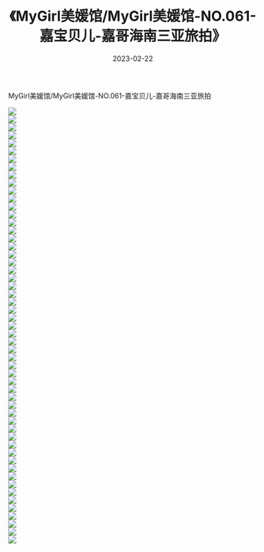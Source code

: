 ﻿---
layout: post
title:  《MyGirl美媛馆/MyGirl美媛馆-NO.061-嘉宝贝儿-嘉哥海南三亚旅拍》
date:   2023-02-22
img: http://pic.660000.xyz/1:/网络美图/2021/MyGirl美媛馆/MyGirl美媛馆-NO.061-嘉宝贝儿-嘉哥海南三亚旅拍/000.jpg
categories: [美女, 清纯, 唯美]
---

MyGirl美媛馆/MyGirl美媛馆-NO.061-嘉宝贝儿-嘉哥海南三亚旅拍

 ![](http://pic.660000.xyz/1:/网络美图/2021/MyGirl美媛馆/MyGirl美媛馆-NO.061-嘉宝贝儿-嘉哥海南三亚旅拍/001.jpg) <br>![](http://pic.660000.xyz/1:/网络美图/2021/MyGirl美媛馆/MyGirl美媛馆-NO.061-嘉宝贝儿-嘉哥海南三亚旅拍/002.jpg) <br>![](http://pic.660000.xyz/1:/网络美图/2021/MyGirl美媛馆/MyGirl美媛馆-NO.061-嘉宝贝儿-嘉哥海南三亚旅拍/003.jpg) <br>![](http://pic.660000.xyz/1:/网络美图/2021/MyGirl美媛馆/MyGirl美媛馆-NO.061-嘉宝贝儿-嘉哥海南三亚旅拍/004.jpg) <br>![](http://pic.660000.xyz/1:/网络美图/2021/MyGirl美媛馆/MyGirl美媛馆-NO.061-嘉宝贝儿-嘉哥海南三亚旅拍/005.jpg) <br>![](http://pic.660000.xyz/1:/网络美图/2021/MyGirl美媛馆/MyGirl美媛馆-NO.061-嘉宝贝儿-嘉哥海南三亚旅拍/006.jpg) <br>![](http://pic.660000.xyz/1:/网络美图/2021/MyGirl美媛馆/MyGirl美媛馆-NO.061-嘉宝贝儿-嘉哥海南三亚旅拍/007.jpg) <br>![](http://pic.660000.xyz/1:/网络美图/2021/MyGirl美媛馆/MyGirl美媛馆-NO.061-嘉宝贝儿-嘉哥海南三亚旅拍/008.jpg) <br>![](http://pic.660000.xyz/1:/网络美图/2021/MyGirl美媛馆/MyGirl美媛馆-NO.061-嘉宝贝儿-嘉哥海南三亚旅拍/009.jpg) <br>![](http://pic.660000.xyz/1:/网络美图/2021/MyGirl美媛馆/MyGirl美媛馆-NO.061-嘉宝贝儿-嘉哥海南三亚旅拍/010.jpg) <br>![](http://pic.660000.xyz/1:/网络美图/2021/MyGirl美媛馆/MyGirl美媛馆-NO.061-嘉宝贝儿-嘉哥海南三亚旅拍/011.jpg) <br>![](http://pic.660000.xyz/1:/网络美图/2021/MyGirl美媛馆/MyGirl美媛馆-NO.061-嘉宝贝儿-嘉哥海南三亚旅拍/012.jpg) <br>![](http://pic.660000.xyz/1:/网络美图/2021/MyGirl美媛馆/MyGirl美媛馆-NO.061-嘉宝贝儿-嘉哥海南三亚旅拍/013.jpg) <br>![](http://pic.660000.xyz/1:/网络美图/2021/MyGirl美媛馆/MyGirl美媛馆-NO.061-嘉宝贝儿-嘉哥海南三亚旅拍/014.jpg) <br>![](http://pic.660000.xyz/1:/网络美图/2021/MyGirl美媛馆/MyGirl美媛馆-NO.061-嘉宝贝儿-嘉哥海南三亚旅拍/015.jpg) <br>![](http://pic.660000.xyz/1:/网络美图/2021/MyGirl美媛馆/MyGirl美媛馆-NO.061-嘉宝贝儿-嘉哥海南三亚旅拍/016.jpg) <br>![](http://pic.660000.xyz/1:/网络美图/2021/MyGirl美媛馆/MyGirl美媛馆-NO.061-嘉宝贝儿-嘉哥海南三亚旅拍/017.jpg) <br>![](http://pic.660000.xyz/1:/网络美图/2021/MyGirl美媛馆/MyGirl美媛馆-NO.061-嘉宝贝儿-嘉哥海南三亚旅拍/018.jpg) <br>![](http://pic.660000.xyz/1:/网络美图/2021/MyGirl美媛馆/MyGirl美媛馆-NO.061-嘉宝贝儿-嘉哥海南三亚旅拍/019.jpg) <br>![](http://pic.660000.xyz/1:/网络美图/2021/MyGirl美媛馆/MyGirl美媛馆-NO.061-嘉宝贝儿-嘉哥海南三亚旅拍/020.jpg) <br>![](http://pic.660000.xyz/1:/网络美图/2021/MyGirl美媛馆/MyGirl美媛馆-NO.061-嘉宝贝儿-嘉哥海南三亚旅拍/021.jpg) <br>![](http://pic.660000.xyz/1:/网络美图/2021/MyGirl美媛馆/MyGirl美媛馆-NO.061-嘉宝贝儿-嘉哥海南三亚旅拍/022.jpg) <br>![](http://pic.660000.xyz/1:/网络美图/2021/MyGirl美媛馆/MyGirl美媛馆-NO.061-嘉宝贝儿-嘉哥海南三亚旅拍/023.jpg) <br>![](http://pic.660000.xyz/1:/网络美图/2021/MyGirl美媛馆/MyGirl美媛馆-NO.061-嘉宝贝儿-嘉哥海南三亚旅拍/024.jpg) <br>![](http://pic.660000.xyz/1:/网络美图/2021/MyGirl美媛馆/MyGirl美媛馆-NO.061-嘉宝贝儿-嘉哥海南三亚旅拍/025.jpg) <br>![](http://pic.660000.xyz/1:/网络美图/2021/MyGirl美媛馆/MyGirl美媛馆-NO.061-嘉宝贝儿-嘉哥海南三亚旅拍/026.jpg) <br>![](http://pic.660000.xyz/1:/网络美图/2021/MyGirl美媛馆/MyGirl美媛馆-NO.061-嘉宝贝儿-嘉哥海南三亚旅拍/027.jpg) <br>![](http://pic.660000.xyz/1:/网络美图/2021/MyGirl美媛馆/MyGirl美媛馆-NO.061-嘉宝贝儿-嘉哥海南三亚旅拍/028.jpg) <br>![](http://pic.660000.xyz/1:/网络美图/2021/MyGirl美媛馆/MyGirl美媛馆-NO.061-嘉宝贝儿-嘉哥海南三亚旅拍/029.jpg) <br>![](http://pic.660000.xyz/1:/网络美图/2021/MyGirl美媛馆/MyGirl美媛馆-NO.061-嘉宝贝儿-嘉哥海南三亚旅拍/030.jpg) <br>![](http://pic.660000.xyz/1:/网络美图/2021/MyGirl美媛馆/MyGirl美媛馆-NO.061-嘉宝贝儿-嘉哥海南三亚旅拍/031.jpg) <br>![](http://pic.660000.xyz/1:/网络美图/2021/MyGirl美媛馆/MyGirl美媛馆-NO.061-嘉宝贝儿-嘉哥海南三亚旅拍/032.jpg) <br>![](http://pic.660000.xyz/1:/网络美图/2021/MyGirl美媛馆/MyGirl美媛馆-NO.061-嘉宝贝儿-嘉哥海南三亚旅拍/033.jpg) <br>![](http://pic.660000.xyz/1:/网络美图/2021/MyGirl美媛馆/MyGirl美媛馆-NO.061-嘉宝贝儿-嘉哥海南三亚旅拍/034.jpg) <br>![](http://pic.660000.xyz/1:/网络美图/2021/MyGirl美媛馆/MyGirl美媛馆-NO.061-嘉宝贝儿-嘉哥海南三亚旅拍/035.jpg) <br>![](http://pic.660000.xyz/1:/网络美图/2021/MyGirl美媛馆/MyGirl美媛馆-NO.061-嘉宝贝儿-嘉哥海南三亚旅拍/036.jpg) <br>![](http://pic.660000.xyz/1:/网络美图/2021/MyGirl美媛馆/MyGirl美媛馆-NO.061-嘉宝贝儿-嘉哥海南三亚旅拍/037.jpg) <br>![](http://pic.660000.xyz/1:/网络美图/2021/MyGirl美媛馆/MyGirl美媛馆-NO.061-嘉宝贝儿-嘉哥海南三亚旅拍/038.jpg) <br>![](http://pic.660000.xyz/1:/网络美图/2021/MyGirl美媛馆/MyGirl美媛馆-NO.061-嘉宝贝儿-嘉哥海南三亚旅拍/039.jpg) <br>![](http://pic.660000.xyz/1:/网络美图/2021/MyGirl美媛馆/MyGirl美媛馆-NO.061-嘉宝贝儿-嘉哥海南三亚旅拍/040.jpg) <br>![](http://pic.660000.xyz/1:/网络美图/2021/MyGirl美媛馆/MyGirl美媛馆-NO.061-嘉宝贝儿-嘉哥海南三亚旅拍/041.jpg) <br>![](http://pic.660000.xyz/1:/网络美图/2021/MyGirl美媛馆/MyGirl美媛馆-NO.061-嘉宝贝儿-嘉哥海南三亚旅拍/042.jpg) <br>![](http://pic.660000.xyz/1:/网络美图/2021/MyGirl美媛馆/MyGirl美媛馆-NO.061-嘉宝贝儿-嘉哥海南三亚旅拍/043.jpg) <br>![](http://pic.660000.xyz/1:/网络美图/2021/MyGirl美媛馆/MyGirl美媛馆-NO.061-嘉宝贝儿-嘉哥海南三亚旅拍/044.jpg) <br>![](http://pic.660000.xyz/1:/网络美图/2021/MyGirl美媛馆/MyGirl美媛馆-NO.061-嘉宝贝儿-嘉哥海南三亚旅拍/045.jpg) <br>![](http://pic.660000.xyz/1:/网络美图/2021/MyGirl美媛馆/MyGirl美媛馆-NO.061-嘉宝贝儿-嘉哥海南三亚旅拍/046.jpg) <br>![](http://pic.660000.xyz/1:/网络美图/2021/MyGirl美媛馆/MyGirl美媛馆-NO.061-嘉宝贝儿-嘉哥海南三亚旅拍/047.jpg) <br>![](http://pic.660000.xyz/1:/网络美图/2021/MyGirl美媛馆/MyGirl美媛馆-NO.061-嘉宝贝儿-嘉哥海南三亚旅拍/048.jpg) <br>![](http://pic.660000.xyz/1:/网络美图/2021/MyGirl美媛馆/MyGirl美媛馆-NO.061-嘉宝贝儿-嘉哥海南三亚旅拍/049.jpg) <br>![](http://pic.660000.xyz/1:/网络美图/2021/MyGirl美媛馆/MyGirl美媛馆-NO.061-嘉宝贝儿-嘉哥海南三亚旅拍/050.jpg) <br>![](http://pic.660000.xyz/1:/网络美图/2021/MyGirl美媛馆/MyGirl美媛馆-NO.061-嘉宝贝儿-嘉哥海南三亚旅拍/051.jpg) <br>![](http://pic.660000.xyz/1:/网络美图/2021/MyGirl美媛馆/MyGirl美媛馆-NO.061-嘉宝贝儿-嘉哥海南三亚旅拍/052.jpg) <br>![](http://pic.660000.xyz/1:/网络美图/2021/MyGirl美媛馆/MyGirl美媛馆-NO.061-嘉宝贝儿-嘉哥海南三亚旅拍/053.jpg) <br>![](http://pic.660000.xyz/1:/网络美图/2021/MyGirl美媛馆/MyGirl美媛馆-NO.061-嘉宝贝儿-嘉哥海南三亚旅拍/054.jpg) <br>![](http://pic.660000.xyz/1:/网络美图/2021/MyGirl美媛馆/MyGirl美媛馆-NO.061-嘉宝贝儿-嘉哥海南三亚旅拍/055.jpg) <br>